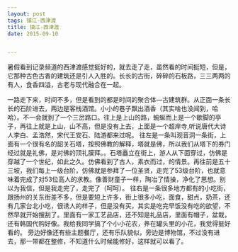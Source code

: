 ```yaml
---
layout: post
tags: 镇江-西津渡 
title: 镇江-西津渡 
date: 2015-09-10


---
```



暑假看到记录频道的西津渡感觉挺好的，就去走了走，虽然看的时间挺短，但是，它那种古色古香的建筑还是引人入胜的。长长的古街，碎碎的石板路，三三两两的有人，食香四溢，古老与现代融合在一起。
<!-- more -->
一路走下来，时间不多，但是看到的都是时间的聚合体—古建筑群。从正面一条长长的石阶进去，两边是客栈酒馆。小小的巷子飘出酒香（其实啥也没闻到，哈哈）。不一会就到了一个三岔路口。往上是上山的路，蜿蜒而上是一个歇脚的亭子，再往上就是上山，山不高，但是没有上去，上面是一个超岸寺,听说唐代大诗人李白、孟浩然，宋代王安石、陆游都来过呢。
往左是一条叫观音洞一条街，上面有一个很有名的韶关石塔，按照佛教的解释，塔就是佛，所以我们从塔下的券门经过就是礼佛，是对佛的顶礼膜拜。。石塔矗立在街上，游人从下面穿过，仿佛是穿越了一个世纪，如此之久。仿佛看到了古人，素衣而过，的情景。再往前是五十三坡，我们每上一级台阶，仿佛就是参拜了一位圣贤，走完了53级台阶，也就意味着完成了对53位高人的求教。像善财童子一样，陶冶了情操，净化了思想。别以为我信，但是我走完了，走完了（呵呵）。
往右是一条很多地方都有的小吃街，跟扬州的关东街差不多，但是要短上许多，街上很多小吃，面食，甜点，奶茶，还有几家台北小吃，很诱人的样子，但是没有买，其实是吃完早饭没有吃的欲望，不然早就开始搜刮了。里面有一家工艺品店，还不知是礼品店，里面有帽子，盆栽，还有韩国代购好像。我给我同学搞了个小小花农，养在罐头里的小花，我觉得挺好看的。
旁边好像还有些主题餐厅，还有乐队貌似，旁边是博物馆，不过没有进去，那一带都在整修，不知道什么时候能修好，这样就可以看了。
 